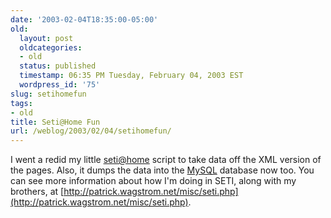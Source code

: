 ```yaml
---
date: '2003-02-04T18:35:00-05:00'
old:
  layout: post
  oldcategories:
  - old
  status: published
  timestamp: 06:35 PM Tuesday, February 04, 2003 EST
  wordpress_id: '75'
slug: setihomefun
tags:
- old
title: Seti@Home Fun
url: /weblog/2003/02/04/setihomefun/
---
```


I went a redid my little [seti@home](http://setiathome.ssl.berkeley.edu/) script to take data off the XML version of the pages.  Also, it dumps the data into the [MySQL](http://www.mysql.com/) database now too.  You can see more information about how I'm doing in SETI, along with my brothers, at [http://patrick.wagstrom.net/misc/seti.php](http://patrick.wagstrom.net/misc/seti.php).
